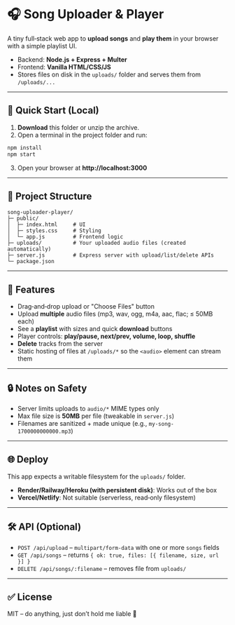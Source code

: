 # 🎧 Song Uploader & Player

A tiny full‑stack web app to **upload songs** and **play them** in your browser with a simple playlist UI.

- Backend: **Node.js + Express + Multer**
- Frontend: **Vanilla HTML/CSS/JS**
- Stores files on disk in the `uploads/` folder and serves them from `/uploads/...`

---

## 🚀 Quick Start (Local)

1. **Download** this folder or unzip the archive.
2. Open a terminal in the project folder and run:

```bash
npm install
npm start
```

3. Open your browser at **http://localhost:3000**

---

## 📂 Project Structure

```
song-uploader-player/
├─ public/
│  ├─ index.html     # UI
│  ├─ styles.css     # Styling
│  └─ app.js         # Frontend logic
├─ uploads/          # Your uploaded audio files (created automatically)
├─ server.js         # Express server with upload/list/delete APIs
└─ package.json
```

---

## 🧠 Features

- Drag‑and‑drop upload or "Choose Files" button
- Upload **multiple** audio files (mp3, wav, ogg, m4a, aac, flac; ≤ 50MB each)
- See a **playlist** with sizes and quick **download** buttons
- Player controls: **play/pause, next/prev, volume, loop, shuffle**
- **Delete** tracks from the server
- Static hosting of files at `/uploads/*` so the `<audio>` element can stream them

---

## 🔒 Notes on Safety

- Server limits uploads to `audio/*` MIME types only
- Max file size is **50MB** per file (tweakable in `server.js`)
- Filenames are sanitized + made unique (e.g., `my-song-1700000000000.mp3`)

---

## 🌐 Deploy

This app expects a writable filesystem for the `uploads/` folder.

- **Render/Railway/Heroku (with persistent disk)**: Works out of the box
- **Vercel/Netlify**: Not suitable (serverless, read‑only filesystem)

---

## 🛠 API (Optional)

- `POST /api/upload` – `multipart/form-data` with one or more `songs` fields
- `GET /api/songs` – returns `{ ok: true, files: [{ filename, size, url }] }`
- `DELETE /api/songs/:filename` – removes file from `uploads/`

---

## ✅ License

MIT – do anything, just don’t hold me liable 🙂
